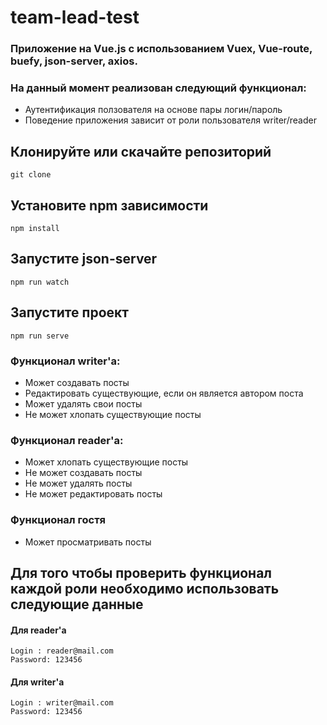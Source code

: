 # team-lead-test

### Приложение на Vue.js с использованием Vuex, Vue-route, buefy, json-server, axios.

### На данный момент реализован следующий функционал:

- Аутентификация ползователя на основе пары логин/пароль
- Поведение приложения зависит от роли пользователя writer/reader

## Клонируйте или скачайте репозиторий

```
git clone
```

## Установите npm зависимости

```
npm install
```

## Запустите json-server

```
npm run watch
```

## Запустите проект

```
npm run serve
```

### Функционал writer'а:

- Может создавать посты
- Редактировать существующие, если он является автором поста
- Может удалять свои посты
- Не может хлопать существующие посты

### Функционал reader'а:

- Может хлопать существующие посты
- Не может создавать посты
- Не может удалять посты
- Не может редактировать посты

### Функционал гостя

- Может просматривать посты

## Для того чтобы проверить функционал каждой роли необходимо использовать следующие данные

#### Для reader'a

```
Login : reader@mail.com
Password: 123456
```

#### Для writer'a

```
Login : writer@mail.com
Password: 123456
```
